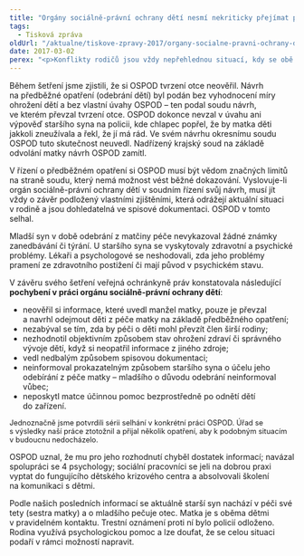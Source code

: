 ```yaml
---
title: "Orgány sociálně-právní ochrany dětí nesmí nekriticky přejímat pohled jedné strany"
tags:
  - Tisková zpráva
oldUrl: "/aktualne/tiskove-zpravy-2017/organy-socialne-pravni-ochrany-deti-nesmi-nekriticky-prejimat-pohled-jedne-strany"
date: 2017-03-02
perex: "<p>Konflikty rodičů jsou vždy nepřehlednou situací, kdy se obě strany vzájemně obviňují. Nelze však rezignovat na nestrannost a přistoupit nekriticky na verzi jedné strany. Takový případ jsme však šetřili. Otec odešel od matky a dvou dětí (7 a 13 let). Na svou ženu podal trestní oznámení pro údajné týrání dětí a požádal orgán sociálně-právní ochrany dětí (OSPOD) o jejich odebrání z péče matky. OSPOD se neptal na názor dětí &ndash; o jeho šetření v rodině neexistuje oficiální záznam &ndash; a podal návrh soudu na jejich umístění do zařízení pro děti vyžadující okamžitou pomoc (ZDVOP). Soud na návrh OSPOD přistoupil. Takhle však postupovat nelze.</p>"
---
```


<!-- imported from the old website -->

<p>Během šetření jsme zjistili, že si OSPOD tvrzení otce neověřil. Návrh na předběžné opatření (odebrání dětí) byl podán bez vyhodnocení míry ohrožení dětí a bez vlastní úvahy OSPOD – ten podal soudu návrh, ve kterém převzal tvrzení otce. OSPOD dokonce nevzal v úvahu ani výpověď staršího syna na policii, kde chlapec popřel, že by matka děti jakkoli zneužívala a řekl, že jí má rád. Ve svém návrhu okresnímu soudu OSPOD tuto skutečnost neuvedl. Nadřízený krajský soud na základě odvolání matky návrh OSPOD zamítl. </p> <p>V řízení o předběžném opatření si OSPOD musí být vědom značných limitů na straně soudu, který nemá možnost vést běžné dokazování. Vyslovuje-li orgán sociálně-právní ochrany dětí v soudním řízení svůj návrh, musí jít vždy o závěr podložený vlastními zjištěními, která odrážejí aktuální situaci v rodině a jsou dohledatelná ve spisové dokumentaci. OSPOD v tomto selhal.</p> <p>Mladší syn v době odebrání z matčiny péče nevykazoval žádné známky zanedbávání či týrání. U staršího syna se vyskytovaly zdravotní a psychické problémy. Lékaři a psychologové se neshodovali, zda jeho problémy pramení ze zdravotního postižení či mají původ v psychickém stavu. </p> <p>V závěru svého šetření veřejná ochránkyně práv konstatovala následující <b>pochybení v práci orgánu sociálně-právní ochrany dětí</b>:</p> <p></p><ul><li>neověřil si informace, které uvedl manžel matky, pouze je převzal a navrhl odejmout děti z péče matky na základě předběžného opatření;</li><li>nezabýval se tím, zda by péči o děti mohl převzít člen širší rodiny;</li><li>nezhodnotil objektivním způsobem stav ohrožení zdraví či správného vývoje dětí, když si neopatřil informace z jiného zdroje;</li><li>vedl nedbalým způsobem spisovou dokumentaci;</li><li>neinformoval prokazatelným způsobem staršího syna o účelu jeho odebírání z péče matky &ndash; mladšího o důvodu odebrání neinformoval vůbec;</li><li>neposkytl matce účinnou pomoc bezprostředně po odnětí dětí do zařízení.</li></ul><p></p>      <p><span style="font-size: 12.8px;">Jednoznačně jsme potvrdili sérii selhání v konkrétní práci OSPOD. Úřad se s výsledky naší práce ztotožnil a přijal několik opatření, aby k podobným situacím v budoucnu nedocházelo.</span></p> <p>OSPOD uznal, že mu pro jeho rozhodnutí chyběl dostatek informací; navázal spolupráci se 4 psychology; sociální pracovníci se jeli na dobrou praxi vyptat do fungujícího dětského krizového centra a absolvovali školení na komunikaci s dětmi.</p> <p>Podle našich posledních informací se aktuálně starší syn nachází v péči své tety (sestra matky) a o mladšího pečuje otec. Matka je s oběma dětmi v pravidelném kontaktu. Trestní oznámení proti ní bylo policií odloženo. Rodina využívá psychologickou pomoc a lze doufat, že se celou situaci podaří v rámci možností napravit.</p>
